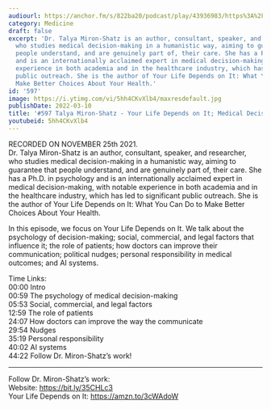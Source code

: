 ```yaml
---
audiourl: https://anchor.fm/s/822ba20/podcast/play/43936983/https%3A%2F%2Fd3ctxlq1ktw2nl.cloudfront.net%2Fstaging%2F2021-10-26%2F32e48601-cc27-96b5-c262-62fb8fb3f459.m4a
category: Medicine
draft: false
excerpt: 'Dr. Talya Miron-Shatz is an author, consultant, speaker, and researcher,
  who studies medical decision-making in a humanistic way, aiming to guarantee that
  people understand, and are genuinely part of, their care. She has a Ph.D. in psychology
  and is an internationally acclaimed expert in medical decision-making, with notable
  experience in both academia and in the healthcare industry, which has led to significant
  public outreach. She is the author of Your Life Depends on It: What You Can Do to
  Make Better Choices About Your Health.'
id: '597'
image: https://i.ytimg.com/vi/5hh4CKvXlb4/maxresdefault.jpg
publishDate: 2022-03-10
title: '#597 Talya Miron-Shatz - Your Life Depends on It; Medical Decision-Making'
youtubeid: 5hh4CKvXlb4
---
```

<div class="timelinks">

RECORDED ON NOVEMBER 25th 2021.  
Dr. Talya Miron-Shatz is an author, consultant, speaker, and researcher, who studies medical decision-making in a humanistic way, aiming to guarantee that people understand, and are genuinely part of, their care. She has a Ph.D. in psychology and is an internationally acclaimed expert in medical decision-making, with notable experience in both academia and in the healthcare industry, which has led to significant public outreach. She is the author of Your Life Depends on It: What You Can Do to Make Better Choices About Your Health.

In this episode, we focus on Your Life Depends on It. We talk about the psychology of decision-making; social, commercial, and legal factors that influence it; the role of patients; how doctors can improve their communication; political nudges; personal responsibility in medical outcomes; and AI systems.

Time Links:  
<time>00:00</time> Intro  
<time>00:59</time> The psychology of medical decision-making  
<time>05:53</time> Social, commercial, and legal factors  
<time>12:59</time> The role of patients  
<time>24:07</time> How doctors can improve the way the communicate  
<time>29:54</time> Nudges  
<time>35:19</time> Personal responsibility  
<time>40:02</time> AI systems  
<time>44:22</time> Follow Dr. Miron-Shatz’s work!

---

Follow Dr. Miron-Shatz’s work:  
Website: https://bit.ly/35CHLc3  
Your Life Depends on It: https://amzn.to/3cWAdoW
</div>

